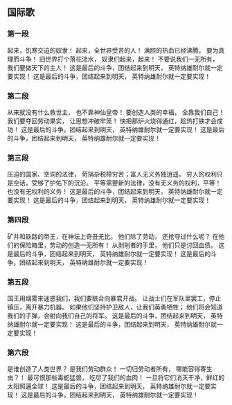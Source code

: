 ## 国际歌

### 第一段

起来，饥寒交迫的奴隶！
起来，全世界受苦的人！
满腔的热血已经沸腾，
要为真理而斗争！
旧世界打个落花流水，
奴隶们起来，起来！
不要说我们一无所有，
我们要做天下的主人！
这是最后的斗争，团结起来到明天，
英特纳雄耐尔就一定要实现！
这是最后的斗争，团结起来到明天，
英特纳雄耐尔就一定要实现！

### 第二段

从来就没有什么救世主，
也不靠神仙皇帝！
要创造人类的幸福，
全靠我们自己！
我们要夺回劳动果实，
让思想冲破牢笼！
快把那炉火烧得通红，趁热打铁才会成功！
这是最后的斗争，团结起来到明天，
英特纳雄耐尔就一定要实现！
这是最后的斗争，团结起来到明天，
英特纳雄耐尔就一定要实现！

### 第三段

压迫的国家、空洞的法律，
苛捐杂税榨穷苦；富人无义务独逍遥。
穷人的权利只是空话，受够了护佑下的沉沦。
平等需要新的法律，没有无义务的权利，平等！
也没有无权利的义务！
这是最后的斗争，团结起来到明天，
英特纳雄耐尔就一定要实现！
这是最后的斗争，团结起来到明天，
英特纳雄耐尔就一定要实现！

### 第四段

矿井和铁路的帝王，在神坛上奇丑无比。
他们除了劳动，  还抢夺过什么呢？
在他们的保险箱里，劳动的创造一无所有！
从剥削者的手里，  他们只是讨回血债。
这是最后的斗争，团结起来到明天，
英特纳雄耐尔就一定要实现！
这是最后的斗争，团结起来到明天，
英特纳雄耐尔就一定要实现！

### 第五段

国王用烟雾来迷惑我们，我们要联合向暴君开战。
让战士们在军队里罢工，停止镇压，离开暴力机器。
如果他们坚持护卫敌人，让我们英勇牺牲；
他们将会知道我们的子弹，会射向我们自己的将军。
这是最后的斗争，团结起来到明天，
英特纳雄耐尔就一定要实现！
这是最后的斗争，团结起来到明天，
英特纳雄耐尔就一定要实现！

### 第六段

是谁创造了人类世界？  是我们劳动群众！
一切归劳动者所有，  哪能容得寄生虫？！
最可恨那些毒蛇猛兽，  吃尽了我们的血肉！
一旦将它们消灭干净，鲜红的太阳照遍全球！
这是最后的斗争，团结起来到明天，
英特纳雄耐尔就一定要实现！
这是最后的斗争，团结起来到明天，
英特纳雄耐尔就一定要实现！